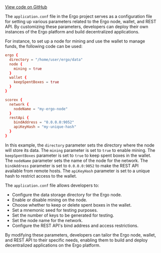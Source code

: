 [View code on GitHub](https://github.com/ergoplatform/ergo/.autodoc/docs/json/target/streams/_global/assemblyOption/_global/streams/assembly/d1611456b2abd81a733bfc1664ba7823fb3afeb4_dir/nodeTestnet)

The `application.conf` file in the Ergo project serves as a configuration file for setting up various parameters related to the Ergo node, wallet, and REST API. By customizing these parameters, developers can deploy their own instances of the Ergo platform and build decentralized applications.

For instance, to set up a node for mining and use the wallet to manage funds, the following code can be used:

```conf
ergo {
  directory = "/home/user/ergo/data"
  node {
    mining = true
  }
  wallet {
    keepSpentBoxes = true
  }
}

scorex {
  network {
    nodeName = "my-ergo-node"
  }
  restApi {
    bindAddress = "0.0.0.0:9052"
    apiKeyHash = "my-unique-hash"
  }
}
```

In this example, the `directory` parameter sets the directory where the node will store its data. The `mining` parameter is set to `true` to enable mining. The `keepSpentBoxes` parameter is set to `true` to keep spent boxes in the wallet. The `nodeName` parameter sets the name of the node for the network. The `bindAddress` parameter is set to `0.0.0.0:9052` to make the REST API available from remote hosts. The `apiKeyHash` parameter is set to a unique hash to restrict access to the wallet.

The `application.conf` file allows developers to:

- Configure the data storage directory for the Ergo node.
- Enable or disable mining on the node.
- Choose whether to keep or delete spent boxes in the wallet.
- Set a mnemonic seed for testing purposes.
- Set the number of keys to be generated for testing.
- Set the node name for the network.
- Configure the REST API's bind address and access restrictions.

By modifying these parameters, developers can tailor the Ergo node, wallet, and REST API to their specific needs, enabling them to build and deploy decentralized applications on the Ergo platform.
